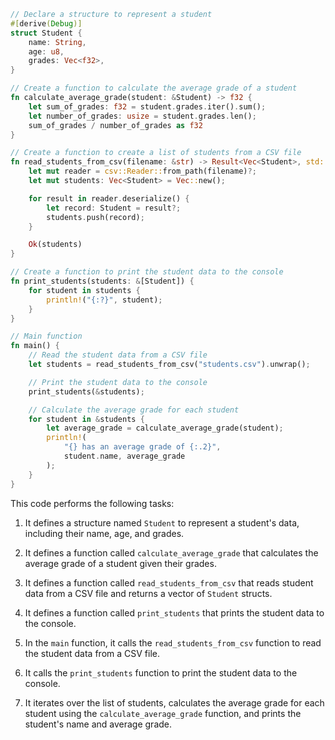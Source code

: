 ```rust
// Declare a structure to represent a student
#[derive(Debug)]
struct Student {
    name: String,
    age: u8,
    grades: Vec<f32>,
}

// Create a function to calculate the average grade of a student
fn calculate_average_grade(student: &Student) -> f32 {
    let sum_of_grades: f32 = student.grades.iter().sum();
    let number_of_grades: usize = student.grades.len();
    sum_of_grades / number_of_grades as f32
}

// Create a function to create a list of students from a CSV file
fn read_students_from_csv(filename: &str) -> Result<Vec<Student>, std::io::Error> {
    let mut reader = csv::Reader::from_path(filename)?;
    let mut students: Vec<Student> = Vec::new();

    for result in reader.deserialize() {
        let record: Student = result?;
        students.push(record);
    }

    Ok(students)
}

// Create a function to print the student data to the console
fn print_students(students: &[Student]) {
    for student in students {
        println!("{:?}", student);
    }
}

// Main function
fn main() {
    // Read the student data from a CSV file
    let students = read_students_from_csv("students.csv").unwrap();

    // Print the student data to the console
    print_students(&students);

    // Calculate the average grade for each student
    for student in &students {
        let average_grade = calculate_average_grade(student);
        println!(
            "{} has an average grade of {:.2}",
            student.name, average_grade
        );
    }
}
```

This code performs the following tasks:

1. It defines a structure named `Student` to represent a student's data, including their name, age, and grades.

2. It defines a function called `calculate_average_grade` that calculates the average grade of a student given their grades.

3. It defines a function called `read_students_from_csv` that reads student data from a CSV file and returns a vector of `Student` structs.

4. It defines a function called `print_students` that prints the student data to the console.

5. In the `main` function, it calls the `read_students_from_csv` function to read the student data from a CSV file.

6. It calls the `print_students` function to print the student data to the console.

7. It iterates over the list of students, calculates the average grade for each student using the `calculate_average_grade` function, and prints the student's name and average grade.